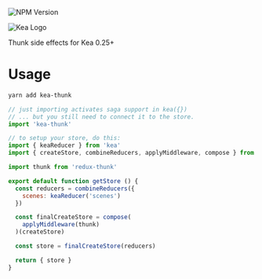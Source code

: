 ![NPM Version](https://img.shields.io/npm/v/kea.svg)

![Kea Logo](https://kea.rocks/img/logo.png)

Thunk side effects for Kea 0.25+

# Usage

```sh
yarn add kea-thunk
```

```js
// just importing activates saga support in kea({})
// ... but you still need to connect it to the store.
import 'kea-thunk'
```

```js
// to setup your store, do this:
import { keaReducer } from 'kea'
import { createStore, combineReducers, applyMiddleware, compose } from 'redux'

import thunk from 'redux-thunk'

export default function getStore () {
  const reducers = combineReducers({
    scenes: keaReducer('scenes')
  })

  const finalCreateStore = compose(
    applyMiddleware(thunk)
  )(createStore)

  const store = finalCreateStore(reducers)

  return { store }
}
```
